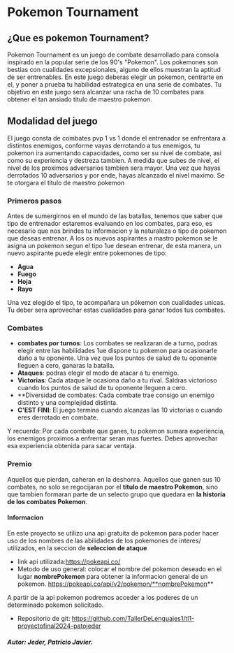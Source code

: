 # Pokemon Tournament

## ¿Que es pokemon Tournament?
Pokemon Tournament es un juego de combate desarrollado para consola inspirado en la popular serie de los 90's "Pokemon". 
Los pokemones son bestias con cualidades excepsionales, alguno de ellos muestran la aptitud de ser entrenables.
En este juego deberas elegir un pokemon, centrarte en el, y poner a prueba tu habilidad estrategica en una serie de combates. Tu objetivo en este juego sera alcanzar una racha de 10 combates para obtener el tan ansiado titulo de maestro pokemon.


## Modalidad del juego

El juego consta de combates pvp 1 vs 1 donde el entrenador se enfrentara a distintos enemigos, conforme vayas derrotando a tus enemigos, tu pokemon ira aumentando capacidades, como ser su nivel de combate, asi como su experiencia y destreza tambien. A medida que subes de nivel, el nivel de los proximos adversarios tambien sera mayor. Una vez que hayas derrotados 10 adversarios y por ende, hayas alcanzado el nivel maximo. Se te otorgara el titulo de maestro pokemon

### Primeros pasos

 Antes de sumergirnos en el mundo de las batallas, tenemos que saber que tipo de entrenador estaremos evaluando en los combates, para eso, es necesario que nos brindes tu informacion y la naturaleza o tipo de pokemon que deseas entrenar.
 A los os nuevos aspirantes a mastro pokemon se le asigna un pokemon segun el tipo 1ue desean entrenar, de esta manera, un nuevo aspirante puede elegir entre pokemones de tipo:

 - **Agua**
 - **Fuego**
 - **Hoja**
 - **Rayo**

 Una vez elegido el tipo, te acompañara un pókemon con cualidades unicas. Tu deber sera aprovechar estas cualidades para ganar todos tus combates.

 ### Combates

 - **combates por turnos**: Los combates se realizaran de a turno, podras elegir entre las habilidades 1ue dispone tu pokemon para ocasionarle daño a tu oponente. Una vez que los puntos de salud de tu oponente lleguen a cero, ganaras la batalla.
 - **Ataques**: podras elegir el modo de atacar a tu enemigo.
 - **Victorias**: Cada ataque le ocasiona daño a tu rival. Saldras victorioso cuando los puntos de salud de tu oponente lleguen a cero.
 - **Diversidad de combates: Cada combate trae consigo un enemigo distinto y una complejidad distinta.
 - **C'EST FINI**: El juego termina cuando alcanzas las 10 victorias o cuando eres derrotado en combate.

 Y recuerda: Por cada combate que ganes, tu pokemon sumara experiencia, los enemigos proximos a enfrentar seran mas fuertes. Debes aprovechar esa experiencia obtenida para sacar ventaja.

 ### Premio
 Aquellos que pierdan, caheran en la deshonra.
 Aquellos que ganen sus 10 combates, no solo se regocijaran por el **titulo de maestro Pokemon**, sino que tambien formaran parte de un selecto grupo que quedara en **la historia de los combates Pokemon**.

#### Informacion
En este proyecto se utilizo una api gratuita de pokemon para poder hacer uso de los nombres de las abilidades de los pokemones de interes/ utilizados, en la seccion de **seleccion de ataque** 
- link api utilizada:https://pokeapi.co/
- Metodo de uso general: colocar el nombre del pokemon deseado en el lugar **nombrePokemon** para obtener la informacion general de un pokemon.
https://pokeapi.co/api/v2/pokemon/**nombrePokemon**

A partir de la api pokemon podremos acceder a los poderes de un determinado pokemon solicitado.

- Repositorio de git: https://github.com/TallerDeLenguajes1/tl1-proyectofinal2024-patojeder

 ##### **Autor: Jeder, Patricio Javier.**




